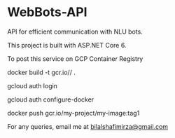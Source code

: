 # WebBots-API
API for efficient communication with NLU bots. 

This project is built with ASP.NET Core 6.

To post this service on GCP Container Registry

docker build -t gcr.io/<project-name>/<service-name> .

gcloud auth login

gcloud auth configure-docker

docker push gcr.io/my-project/my-image:tag1



For any queries, email me at bilalshafimirza@gmail.com
